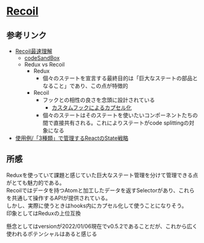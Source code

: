# [Recoil](https://recoiljs.org/)

## 参考リンク
- [Recoil最速理解](https://blog.uhy.ooo/entry/2020-05-16/recoil-first-impression/)
  - [codeSandBox](https://codesandbox.io/s/recoil-sandbox-20200516-v40v7)
  - Redux vs Recoil
    - Redux
      - 個々のステートを宣言する最終目的は「巨大なステートの部品となること」であり、この点が特徴的
    - Recoil
      - フックとの相性の良さを念頭に設計されている
        - [カスタムフックによるカプセル化](https://blog.uhy.ooo/entry/2020-05-16/recoil-first-impression/#:~:text=%E5%AE%9F%E7%8F%BE%E3%81%A7%E3%81%8D%E3%81%BE%E3%81%99%E3%80%82-,Recoil%E3%81%A8%E3%82%AB%E3%83%97%E3%82%BB%E3%83%AB%E5%8C%96,-%E3%81%93%E3%82%8C%E3%81%BE%E3%81%A7%E3%81%AE%E4%BE%8B)
      - 個々のステートはそのステートを使いたいコンポーネントたちの間で直接共有される。これによりステートがcode splittingの対象になる
- [使用例/「3種類」で管理するReactのState戦略](https://zenn.dev/yoshiko/articles/607ec0c9b0408d#2.-global-state)

## 所感

Reduxを使っていて課題と感じていた巨大なステート管理を分けて管理できる点がとても魅力的である。  
Recoilではデータを持つAtomと加工したデータを返すSelectorがあり、これらを共通して操作するAPIが提供されている。  
しかし、実際に使うときはhooks内にカプセル化して使うことになりそう。  
印象としてはReduxの上位互換

懸念としてはversionが2022/01/06現在でv0.5.2であることだが、これから広く使われるポテンシャルはあると感じる
